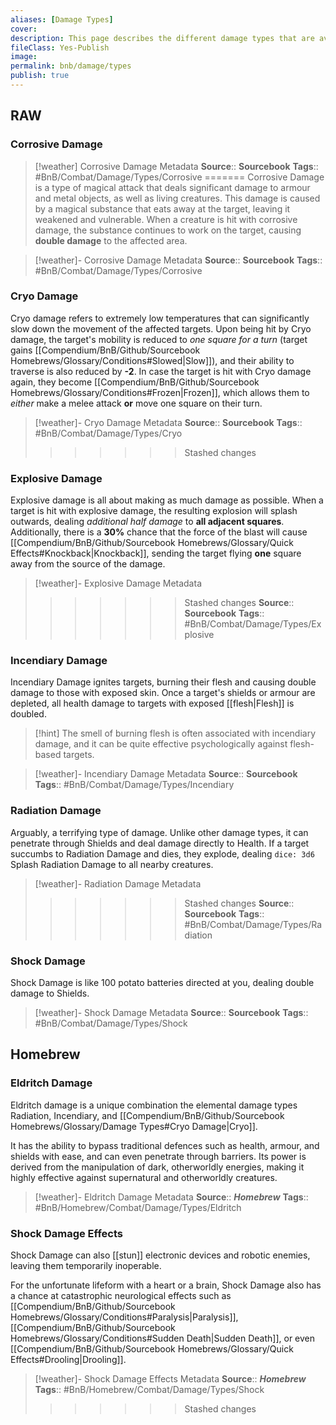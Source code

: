 ```yaml
---
aliases: [Damage Types]
cover: 
description: This page describes the different damage types that are available within the BnB system.
fileClass: Yes-Publish
image: 
permalink: bnb/damage/types
publish: true
---
```


## RAW

### Corrosive Damage

> [!weather]  Corrosive Damage Metadata
> **Source**:: **Sourcebook**
> **Tags**:: #BnB/Combat/Damage/Types/Corrosive
=======
Corrosive Damage is a type of magical attack that deals significant damage to armour and metal objects, as well as living creatures. This damage is caused by a magical substance that eats away at the target, leaving it weakened and vulnerable. When a creature is hit with corrosive damage, the substance continues to work on the target, causing **double damage** to the affected area.


> [!weather]-  Corrosive Damage Metadata
> **Source**:: **Sourcebook**
> **Tags**:: #BnB/Combat/Damage/Types/Corrosive

### Cryo Damage

Cryo damage refers to extremely low temperatures that can significantly slow down the movement of the affected targets. Upon being hit by Cryo damage, the target's mobility is reduced to *one square for a turn* (target gains [[Compendium/BnB/Github/Sourcebook Homebrews/Glossary/Conditions#Slowed|Slow]]), and their ability to traverse is also reduced by **-2**. In case the target is hit with Cryo damage again, they become [[Compendium/BnB/Github/Sourcebook Homebrews/Glossary/Conditions#Frozen|Frozen]], which allows them to *either* make a melee attack **or** move one square on their turn.

> [!weather]-  Cryo Damage Metadata
> **Source**:: **Sourcebook**
> **Tags**:: #BnB/Combat/Damage/Types/Cryo
>>>>>>> Stashed changes

### Explosive Damage

Explosive damage is all about making as much damage as possible. 
When a target is hit with explosive damage, the resulting explosion will splash outwards, dealing *additional half damage* to **all adjacent squares**. Additionally, there is a **30%** chance that the force of the blast will cause [[Compendium/BnB/Github/Sourcebook Homebrews/Glossary/Quick Effects#Knockback|Knockback]], sending the target flying **one** square away from the source of the damage.

> [!weather]-  Explosive Damage Metadata
>>>>>>> Stashed changes
> **Source**:: **Sourcebook**
> **Tags**:: #BnB/Combat/Damage/Types/Explosive

### Incendiary Damage

Incendiary Damage ignites targets, burning their flesh and causing double damage to those with exposed skin. Once a target's shields or armour are depleted, all health damage to targets with exposed [[flesh|Flesh]] is doubled.

>[!hint] The smell of burning flesh is often associated with incendiary damage, and it can be quite effective psychologically against flesh-based targets.

> [!weather]-  Incendiary Damage Metadata
> **Source**:: **Sourcebook**
> **Tags**:: #BnB/Combat/Damage/Types/Incendiary

### Radiation Damage

Arguably, a terrifying type of damage. Unlike other damage types, it can penetrate through Shields and deal damage directly to Health. If a target succumbs to Radiation Damage and dies, they explode, dealing `dice: 3d6` Splash Radiation Damage to all nearby creatures.

> [!weather]-  Radiation Damage Metadata
>>>>>>> Stashed changes
> **Source**:: **Sourcebook**
> **Tags**:: #BnB/Combat/Damage/Types/Radiation

### Shock Damage

Shock Damage is like 100 potato batteries directed at you, dealing double damage to Shields. 

> [!weather]-  Shock Damage Metadata
> **Source**:: **Sourcebook**
> **Tags**:: #BnB/Combat/Damage/Types/Shock

## Homebrew

### Eldritch Damage

Eldritch damage is a unique combination the elemental damage types Radiation, Incendiary, and [[Compendium/BnB/Github/Sourcebook Homebrews/Glossary/Damage Types#Cryo Damage|Cryo]].

It has the ability to bypass traditional defences such as health, armour, and shields with ease, and can even penetrate through barriers. Its power is derived from the manipulation of dark, otherworldly energies, making it highly effective against supernatural and otherworldly creatures.

> [!weather]-  Eldritch Damage Metadata
> **Source**:: ***Homebrew***
> **Tags**:: #BnB/Homebrew/Combat/Damage/Types/Eldritch

### Shock Damage Effects

Shock Damage can also [[stun]] electronic devices and robotic enemies, leaving them temporarily inoperable.

For the unfortunate lifeform with a heart or a brain, Shock Damage also has a chance at catastrophic neurological effects such as [[Compendium/BnB/Github/Sourcebook Homebrews/Glossary/Conditions#Paralysis|Paralysis]], [[Compendium/BnB/Github/Sourcebook Homebrews/Glossary/Conditions#Sudden Death|Sudden Death]], or even [[Compendium/BnB/Github/Sourcebook Homebrews/Glossary/Quick Effects#Drooling|Drooling]].

> [!weather]-  Shock Damage Effects Metadata
> **Source**:: ***Homebrew***
> **Tags**:: #BnB/Homebrew/Combat/Damage/Types/Shock
>>>>>>> Stashed changes
